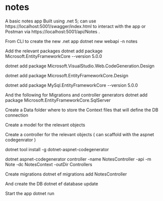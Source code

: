 # notes
A basic notes app 
Built using .net 5; can use https://localhost:5001/swagger/index.html to interact with the app or Postman via https://localhost:5001/api/Notes .

From CLI to create the new .net app
dotnet new webapi -n notes

Add the relevant packages
dotnet add package Microsoft.EntityFrameworkCore --version 5.0.0

dotnet add package Microsoft.VisualStudio.Web.CodeGeneration.Design

dotnet add package Microsoft.EntityFrameworkCore.Design

dotnet add package MySql.EntityFrameworkCore --version 5.0.0

And the following for Migrations and controller generators
dotnet add package Microsoft.EntityFrameworkCore.SqlServer

Create a Data folder where to store the Context files that will define the DB connection

Create a model for the relevant objects

Create a controller for the relevant objects ( can scaffold with the aspnet codegenrator )

dotnet tool install -g dotnet-aspnet-codegenerator

dotnet aspnet-codegenerator controller -name NotesController -api -m Note -dc NotesContext -outDir Controllers

Create migrations
dotnet ef migrations add NotesController

And create the DB
dotnet ef database update

Start the app
dotnet run
